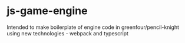 # js-game-engine
Intended to make boilerplate of engine code in greenfour/pencil-knight using new technologies - webpack and typescript
